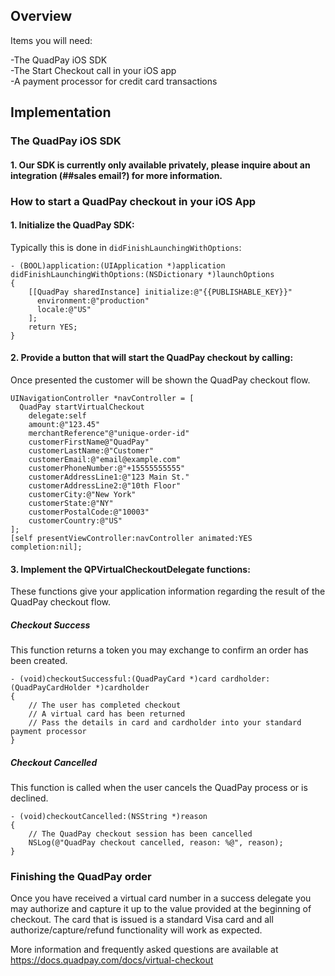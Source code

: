 
## Overview
Items you will need:

-The QuadPay iOS SDK  
-The Start Checkout call in your iOS app  
-A payment processor for credit card transactions  


## Implementation

### The QuadPay iOS SDK

#### 1. Our SDK is currently only available privately, please inquire about an integration (##sales email?) for more information.

### How to start a QuadPay checkout in your iOS App

#### 1. Initialize the QuadPay SDK:

Typically this is done in `didFinishLaunchingWithOptions`:

```
- (BOOL)application:(UIApplication *)application didFinishLaunchingWithOptions:(NSDictionary *)launchOptions
{
    [[QuadPay sharedInstance] initialize:@"{{PUBLISHABLE_KEY}}"
      environment:@"production"
      locale:@"US"
    ];
    return YES;
}
```

#### 2. Provide a button that will start the QuadPay checkout by calling:

Once presented the customer will be shown the QuadPay checkout flow.

```
UINavigationController *navController = [
  QuadPay startVirtualCheckout
    delegate:self
    amount:@"123.45"
    merchantReference"@"unique-order-id"
    customerFirstName@"QuadPay"
    customerLastName:@"Customer"
    customerEmail:@"email@example.com"
    customerPhoneNumber:@"+15555555555"
    customerAddressLine1:@"123 Main St."
    customerAddressLine2:@"10th Floor"
    customerCity:@"New York"
    customerState:@"NY"
    customerPostalCode:@"10003"
    customerCountry:@"US"
];
[self presentViewController:navController animated:YES completion:nil];
```

#### 3. Implement the QPVirtualCheckoutDelegate functions:

These functions give your application information regarding the result of the QuadPay checkout flow.

##### Checkout Success

This function returns a token you may exchange to confirm an order has been created.

```
- (void)checkoutSuccessful:(QuadPayCard *)card cardholder:(QuadPayCardHolder *)cardholder
{
    // The user has completed checkout
    // A virtual card has been returned
    // Pass the details in card and cardholder into your standard payment processor
}
```

##### Checkout Cancelled

This function is called when the user cancels the QuadPay process or is declined.

```
- (void)checkoutCancelled:(NSString *)reason
{
    // The QuadPay checkout session has been cancelled
    NSLog(@"QuadPay checkout cancelled, reason: %@", reason);
}
```

### Finishing the QuadPay order

Once you have received a virtual card number in a success delegate you may authorize and capture it up to the value provided at the beginning of checkout. The card that is issued is a standard Visa card and all authorize/capture/refund functionality will work as expected.

More information and frequently asked questions are available at https://docs.quadpay.com/docs/virtual-checkout
